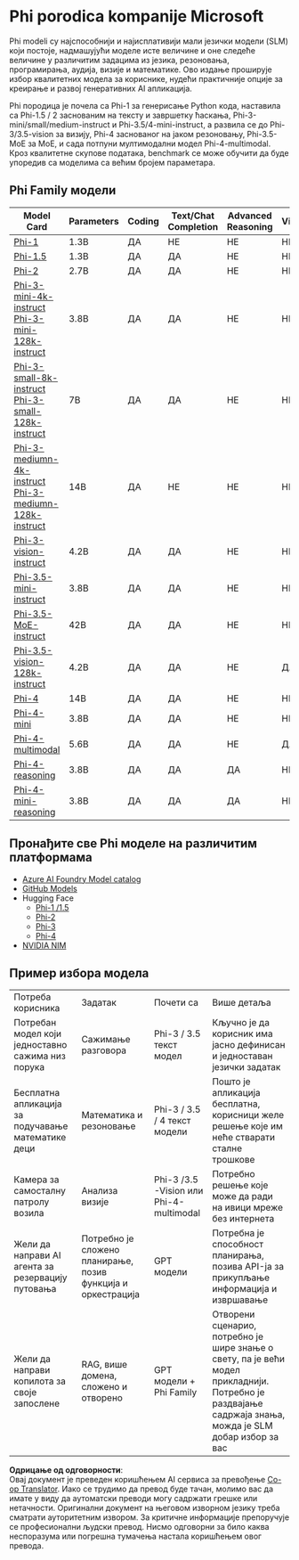 <!--
CO_OP_TRANSLATOR_METADATA:
{
  "original_hash": "b5d936ffe4dfbab2244f6eb21b11f3b3",
  "translation_date": "2025-07-16T18:38:17+00:00",
  "source_file": "md/01.Introduction/01/01.PhiFamily.md",
  "language_code": "sr"
}
-->
# Phi porodica kompanije Microsoft

Phi modeli су најспособнији и најисплативији мали језички модели (SLM) који постоје, надмашујући моделе исте величине и оне следеће величине у различитим задацима из језика, резоновања, програмирања, аудија, визије и математике. Ово издање проширује избор квалитетних модела за кориснике, нудећи практичније опције за креирање и развој генеративних AI апликација.

Phi породица је почела са Phi-1 за генерисање Python кода, наставила са Phi-1.5 / 2 заснованим на тексту и завршетку ћаскања, Phi-3-mini/small/medium-instruct и Phi-3.5/4-mini-instruct, а развила се до Phi-3/3.5-vision за визију, Phi-4 заснованог на јаком резоновању, Phi-3.5-MoE за MoE, и сада потпуни мултимодални модел Phi-4-multimodal. Кроз квалитетне скупове података, benchmark се може обучити да буде упоредив са моделима са већим бројем параметара.

## Phi Family модели

<div style="font-size:8px">

| Model Card |Parameters|Coding|Text/Chat Completion|Advanced Reasoning| Vision | Audio | MoE
| - | -  | - | - |- |- |- |- |
|[Phi-1](https://huggingface.co/microsoft/phi-1)|1.3B| ДА| НЕ | НЕ |НЕ |НЕ |НЕ |
|[Phi-1.5](https://huggingface.co/microsoft/phi-1_5)|1.3B| ДА|ДА| НЕ |НЕ |НЕ |НЕ |
|[Phi-2](https://huggingface.co/microsoft/phi-1_5)|2.7B| ДА|ДА| НЕ |НЕ |НЕ |НЕ |
|[Phi-3-mini-4k-instruct](https://huggingface.co/microsoft/Phi-3-mini-4k-instruct)<br/>[Phi-3-mini-128k-instruct](https://huggingface.co/microsoft/Phi-3-mini-128k-instruct)|3.8B| ДА|ДА| НЕ |НЕ |НЕ |НЕ |
|[Phi-3-small-8k-instruct](https://huggingface.co/microsoft/Phi-3-small-8k-instruct)<br/>[Phi-3-small-128k-instruct](https://huggingface.co/microsoft/Phi-3-small-128k-instruct)<br/>|7B| ДА|ДА| НЕ |НЕ |НЕ |НЕ |
|[Phi-3-mediumn-4k-instruct](https://huggingface.co/microsoft/Phi-3-medium-4k-instruct)<br>[Phi-3-mediumn-128k-instruct](https://huggingface.co/microsoft/Phi-3-medium-128k-instruct)|14B|ДА|НЕ| НЕ |НЕ |НЕ |НЕ |
|[Phi-3-vision-instruct](https://huggingface.co/microsoft/Phi-3-vision-128k-instruct)|4.2B|ДА|ДА|НЕ |НЕ |НЕ |НЕ |
|[Phi-3.5-mini-instruct](https://huggingface.co/microsoft/Phi-3.5-mini-instruct)|3.8B|ДА|ДА| НЕ |НЕ |НЕ |НЕ |
|[Phi-3.5-MoE-instruct](https://huggingface.co/microsoft/Phi-3.5-MoE-instruct)|42B|ДА|ДА| НЕ |НЕ |НЕ |ДА |
|[Phi-3.5-vision-128k-instruct](https://huggingface.co/microsoft/Phi-3.5-vision-instruct)|4.2B|ДА|ДА| НЕ |ДА |НЕ |НЕ |
|[Phi-4](https://huggingface.co/microsoft/phi-4)|14B|ДА|ДА| НЕ |НЕ |НЕ |НЕ |
|[Phi-4-mini](https://huggingface.co/microsoft/Phi-4-mini-instruct)|3.8B|ДА|ДА| НЕ |НЕ |НЕ |НЕ |
|[Phi-4-multimodal](https://huggingface.co/microsoft/Phi-4-multimodal-instruct)|5.6B|ДА|ДА| НЕ |ДА |ДА |НЕ |
|[Phi-4-reasoning](../../../../../md/01.Introduction/01)|3.8B|ДА|ДА| ДА |НЕ |НЕ |НЕ |
|[Phi-4-mini-reasoning](../../../../../md/01.Introduction/01)|3.8B|ДА|ДА| ДА |НЕ |НЕ |НЕ |

</div>

## **Пронађите све Phi моделе на различитим платформама**

- [Azure AI Foundry Model catalog](https://ai.azure.com/explore/models?selectedCollection=phi)
- [GitHub Models](https://github.com/marketplace?query=Phi&type=models)
- Hugging Face
  - [Phi-1 /1.5](https://huggingface.co/collections/microsoft/phi-1-6626e29134744e94e222d572)
  - [Phi-2](https://huggingface.co/microsoft/phi-2)
  - [Phi-3](https://huggingface.co/collections/microsoft/phi-3-6626e15e9585a200d2d761e3)
  - [Phi-4](https://huggingface.co/collections/microsoft/phi-4-677e9380e514feb5577a40e4) 
- [NVIDIA NIM](https://build.nvidia.com/search?q=Phi)

## Пример избора модела

| | | | |
|-|-|-|-|
|Потреба корисника|Задатак|Почети са|Више детаља|
|Потребан модел који једноставно сажима низ порука|Сажимање разговора|Phi-3 / 3.5 текст модел|Кључно је да корисник има јасно дефинисан и једноставан језички задатак|
|Бесплатна апликација за подучавање математике деци|Математика и резоновање|Phi-3 / 3.5 / 4 текст модели|Пошто је апликација бесплатна, корисници желе решење које им неће стварати сталне трошкове|
|Камера за самосталну патролу возила|Анализа визије|Phi-3 /3.5 -Vision или Phi-4-multimodal|Потребно решење које може да ради на ивици мреже без интернета|
|Жели да направи AI агента за резервацију путовања|Потребно је сложено планирање, позив функција и оркестрација|GPT модели|Потребна је способност планирања, позива API-ја за прикупљање информација и извршавање|
|Жели да направи копилота за своје запослене|RAG, више домена, сложено и отворено|GPT модели + Phi Family|Отворени сценарио, потребно је шире знање о свету, па је већи модел прикладнији. Потребно је раздвајање садржаја знања, можда је SLM добар избор за вас|

**Одрицање од одговорности**:  
Овај документ је преведен коришћењем AI сервиса за превођење [Co-op Translator](https://github.com/Azure/co-op-translator). Иако се трудимо да превод буде тачан, молимо вас да имате у виду да аутоматски преводи могу садржати грешке или нетачности. Оригинални документ на његовом изворном језику треба сматрати ауторитетним извором. За критичне информације препоручује се професионални људски превод. Нисмо одговорни за било каква неспоразума или погрешна тумачења настала коришћењем овог превода.